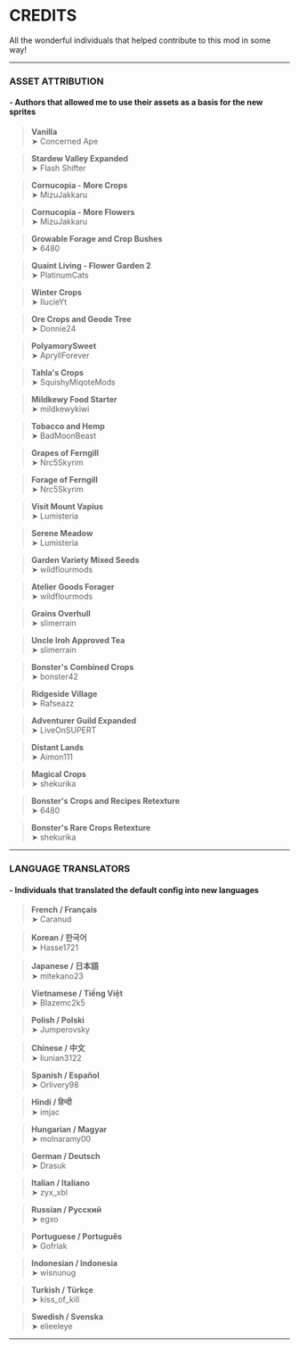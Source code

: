 # CREDITS

All the wonderful individuals that helped contribute to this mod in some way!

---

### ASSET ATTRIBUTION 
#### - Authors that allowed me to use their assets as a basis for the new sprites

> **Vanilla**  
➤ Concerned Ape

> **Stardew Valley Expanded**  
➤ Flash Shifter

> **Cornucopia - More Crops**  
➤ MizuJakkaru

> **Cornucopia - More Flowers**  
➤ MizuJakkaru

> **Growable Forage and Crop Bushes**  
➤ 6480

> **Quaint Living - Flower Garden 2**  
➤ PlatinumCats

> **Winter Crops**  
➤ IlucieYt

> **Ore Crops and Geode Tree**  
➤ Donnie24

> **PolyamorySweet**  
➤ ApryllForever

> **Tahla's Crops**  
➤ SquishyMiqoteMods

> **Mildkewy Food Starter**  
➤ mildkewykiwi

> **Tobacco and Hemp**  
➤ BadMoonBeast

> **Grapes of Ferngill**  
➤ Nrc5Skyrim

> **Forage of Ferngill**  
➤ Nrc5Skyrim

> **Visit Mount Vapius**  
➤ Lumisteria

> **Serene Meadow**  
➤ Lumisteria

> **Garden Variety Mixed Seeds**  
➤ wildflourmods

> **Atelier Goods Forager**  
➤ wildflourmods

> **Grains Overhull**  
➤ slimerrain

> **Uncle Iroh Approved Tea**  
➤ slimerrain

> **Bonster's Combined Crops**  
➤ bonster42

> **Ridgeside Village**  
➤ Rafseazz

> **Adventurer Guild Expanded**  
➤ LiveOnSUPERT

> **Distant Lands**  
➤ Aimon111

> **Magical Crops**  
➤ shekurika

> **Bonster's Crops and Recipes Retexture**  
➤ 6480

> **Bonster's Rare Crops Retexture**  
➤ shekurika

---

### LANGUAGE TRANSLATORS
#### - Individuals that translated the default config into new languages

> **French / Français**  
➤ Caranud

> **Korean / 한국어**  
➤ Hasse1721

> **Japanese / 日本語**  
➤ mitekano23

> **Vietnamese / Tiếng Việt**  
➤ Blazemc2k5

> **Polish / Polski**  
➤ Jumperovsky

> **Chinese / 中文**  
➤ liunian3122

> **Spanish / Español**  
➤ Orlivery98

> **Hindi / हिन्दी**  
➤ imjac

> **Hungarian / Magyar**  
➤ molnaramy00

> **German / Deutsch**  
➤ Drasuk

> **Italian / Italiano**  
➤ zyx_xbl

> **Russian / Русский**  
➤ egxo

> **Portuguese / Português**  
➤ Gofriak

> **Indonesian / Indonesia**  
➤ wisnunug

> **Turkish / Türkçe**  
➤ kiss_of_kill

> **Swedish / Svenska**  
➤ elieeleye

---
